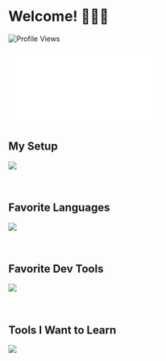 

  <h1>Welcome! 🏴󠁧󠁢󠁷󠁬󠁳󠁿🇺🇦</h1> <img src="https://komarev.com/ghpvc/?username=divnerd&color=1B7951&style=for-the-badge&label=Github+Profile+Views" alt="Profile Views"/>
<div align="left">

  ![](divnerd/markdown_output.md)<br>

  
  <h2>My Setup</h2>
  <img src="https://skillicons.dev/icons?i=apple,vscode,androidstudio,gmail&perline=2"/><br><br><br>
  
  <h2>Favorite Languages</h2>
  <img src="https://skillicons.dev/icons?i=python,coffeescript,js,typescript&perline=2" /><br><br><br>

  <h2>Favorite Dev Tools</h2>
  <img src="https://skillicons.dev/icons?i=github,git,markdown,stackoverflow,vscode,ubuntu&perline=3"/><br><br><br>

  <h2>Tools I Want to Learn</h2>
  <img src="https://skillicons.dev/icons?i=kotlin,java,cs,htmx&perline=2"/><br><br><br>

  <!--START_SECTION:activity-->
  <!--END_SECTION:activity-->
  
</div>
